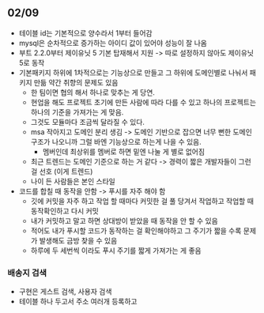 ## 02/09

- 테이블 id는 기본적으로 양수라서 1부터 들어감 
- mysql은 순차적으로 증가하는 아이디 값이 있어야 성능이 잘 나옴 
- 부트 2.2.0부터 제이유닛 5 기본 탑재해서 지원 -> 따로 설정하지 않아도 제이유닛 5로 동작 
- 기본패키지 하위에 1차적으로는 기능상으로 만들고 그 하위에 도메인별로 나눠서 패키지 만듦 약간 취향의 문제도 있음
  - 한 팀이면 협의 해서 하나로 맞추는 게 당연.
  - 현업을 해도 프로젝트 초기에 만든 사람에 따라 다를 수 있고 하나의 프로젝트는 하나의 기준을 가져가는 게 맞음.
  - 그것도 모듈마다 조금씩 달라질 수 있다.
  - msa 작아지고 도메인 분리 생김 -> 도메인 기반으로 잡으면 너무 뻔한 도메인 구조가 나오니까 그럴 바엔 기능상으로 하는게 나을 수 있음.
    - 멤버인데 최상위를 멤버로 하면 밑엔 나눌 게 별로 없어짐 
  - 최근 트렌드는 도메인 기준으로 하는 거 같다 -> 경력이 짧은 개발자들이 그런걸 선호 (이게 트렌드)
  - 나이 든 사람들은 본인 스타일
- 코드를 합칠 때 동작을 안함 -> 푸시를 자주 해야 함 
  - 깃에 커밋을 자주 하고 작업 할 때마다 커밋한 걸 풀 당겨서 작업하고 작업할 때 동작확인하고 다시 커밋 
  - 내가 커밋하고 말고 하면 상대방이 받았을 때 동작을 안 할 수 있음 
  - 적어도 내가 푸시할 코드가 동작하는 걸 확인해야하고 그 주기가 짧을 수록 문제가 발생해도 금방 찾을 수 있음
  - 하루에 두 세번씩 이라도 푸시 주기를 짧게 가져가는 게 좋음 

### 배송지 검색

- 구현은 게스트 검색, 사용자 검색 
- 테이블 하나 두고서 주소 여러개 등록하고 